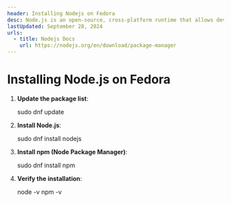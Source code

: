 ```yaml
---
header: Installing Nodejs on Fedora
desc: Node.js is an open-source, cross-platform runtime that allows developers to execute JavaScript on the server side.
lastUpdated: September 28, 2024
urls:
  - title: Nodejs Docs
    url: https://nodejs.org/en/download/package-manager
---
```


# Installing Node.js on Fedora

1. **Update the package list**:
   
   sudo dnf update

2. **Install Node.js**:
   
   sudo dnf install nodejs

3. **Install npm (Node Package Manager)**:
   
   sudo dnf install npm

4. **Verify the installation**:
   
   node -v
   npm -v
